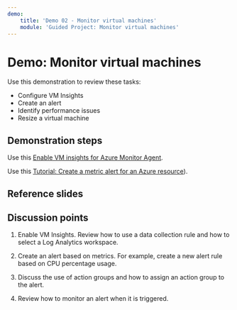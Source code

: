 ```yaml
---
demo:
    title: 'Demo 02 - Monitor virtual machines'
    module: 'Guided Project: Monitor virtual machines'
---
```


# Demo: Monitor virtual machines

Use this demonstration to review these tasks:
+ Configure VM Insights 
+ Create an alert  
+ Identify performance issues 
+ Resize a virtual machine 


## Demonstration steps

Use this [Enable VM insights for Azure Monitor Agent](https://learn.microsoft.com/azure/azure-monitor/vm/vminsights-enable-portal#enable-vm-insights-for-azure-monitor-agent). 

Use this [Tutorial: Create a metric alert for an Azure resource](https://learn.microsoft.com/azure/azure-monitor/alerts/alerts-create-metric-alert-rule)).


## Reference slides

    


## Discussion points

1. Enable VM Insights. Review how to use a data collection rule and how to select a Log Analytics workspace. 

1. Create an alert based on metrics. For example, create a new alert rule based on CPU percentage usage.

1. Discuss the use of action groups and how to assign an action group to the alert. 

1. Review how to monitor an alert when it is triggered.
